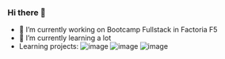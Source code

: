 ### Hi there 👋
- 🔭 I’m currently working on Bootcamp Fullstack in Factoria F5
- 🌱 I’m currently learning a lot
- Learning projects:
![image](https://user-images.githubusercontent.com/104829298/181358467-7870a543-5af7-44f5-a4c9-412fbff6027c.png)
![image](https://user-images.githubusercontent.com/104829298/181358547-ef548c14-75ae-4e1a-b21d-1380c2e8fe97.png)
![image]([https://user-images.githubusercontent.com/104829298/181358547-ef548c14-75ae-4e1a-b21d-1380c2e8fe97.png](https://github.com/danimartinjuarez/MarNieblaBack/raw/main/public/Images/Pag.Questions.jpg))

